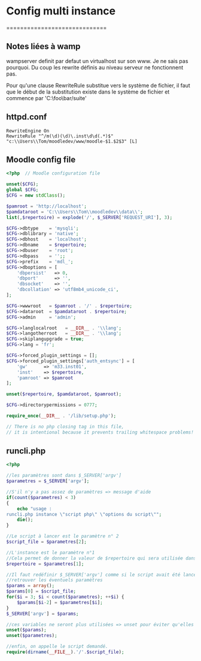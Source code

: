 # Config multi instance
=============================


## Notes liées à wamp
wampserver definit par defaut un virtualhost sur son www. Je ne sais pas pourquoi.
Du coup les rewrite définis au niveau serveur ne fonctionnent pas.

Pour qu'une clause RewriteRule substitue vers le système de fichier, il faut que le début
de la substitution existe dans le système de fichier et commence par 'C:\\foo\\bar/suite'
## httpd.conf
    RewriteEngine On  
    RewriteRule "^/m(\d)(\d)\.inst\d\d(.*)$"  "c:\\Users\\Tom/moodledev/www/moodle-$1.$2$3" [L]


## Moodle config file
```php
<?php  // Moodle configuration file

unset($CFG);
global $CFG;
$CFG = new stdClass();

$pamroot = 'http://localhost';
$pamdataroot = 'C:\\Users\\Tom\\moodledev\\data\\';
list(,$repertoire) = explode('/', $_SERVER['REQUEST_URI'], 3);

$CFG->dbtype    = 'mysqli';
$CFG->dblibrary = 'native';
$CFG->dbhost    = 'localhost';
$CFG->dbname    = $repertoire;
$CFG->dbuser    = 'root';
$CFG->dbpass    = '';;
$CFG->prefix    = 'mdl_';
$CFG->dboptions = [
    'dbpersist'   => 0,
    'dbport'      => '',
    'dbsocket'    => '',
    'dbcollation' => 'utf8mb4_unicode_ci',
];

$CFG->wwwroot   = $pamroot . '/' . $repertoire;
$CFG->dataroot  = $pamdataroot . $repertoire;
$CFG->admin     = 'admin';

$CFG->langlocalroot   = __DIR__ . '\\lang';
$CFG->langotherroot   = __DIR__ . '\\lang';
$CFG->skiplangupgrade = true;
$CFG->lang = 'fr';

$CFG->forced_plugin_settings = [];
$CFG->forced_plugin_settings['auth_entsync'] = [
    'gw'      => 'm33.inst01',
    'inst'    => $repertoire,
    'pamroot' => $pamroot
];

unset($repertoire, $pamdataroot, $pamroot);

$CFG->directorypermissions = 0777;

require_once(__DIR__ . '/lib/setup.php');

// There is no php closing tag in this file,
// it is intentional because it prevents trailing whitespace problems!
```

## runcli.php
```php
<?php

//les paramètres sont dans $_SERVER['argv'] 
$parametres = $_SERVER['argv'];

//S'il n'y a pas assez de paramètres => message d'aide
if(count($parametres) < 3)
{
	echo "usage :
runcli.php instance \"script php\" \"options du script\"";
	die();
}

//Le script à lancer est le paramètre n° 2
$script_file = $parametres[2];

//L'instance est le paramètre n°1
//Cela permet de donner la valeur de $repertoire qui sera utilisée dans config.php 
$repertoire = $parametres[1];

//Il faut redéfinir $_SERVER['argv'] comme si le script avait été lancé directement pour qu'il puisse
//retrouver les éventuels paramètres 
$params = array();
$params[0] = $script_file; 
for($i = 3; $i < count($parametres); ++$i) {
	$params[$i-2] = $parametres[$i];
}
$_SERVER['argv'] = $params;

//ces variables ne seront plus utilisées => unset pour éviter qu'elles n'interfèrent avec moodle.
unset($params);
unset($parametres);

//enfin, on appelle le script demandé.
require(dirname(__FILE__).'/'.$script_file);
```